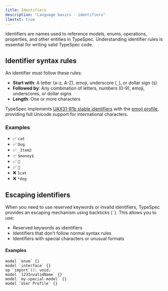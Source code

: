 ```yaml
---
title: Identifiers
description: "Language basics - identifiers"
llmstxt: true
---
```


Identifiers are names used to reference models, enums, operations, properties, and other entities in TypeSpec. Understanding identifier rules is essential for writing valid TypeSpec code.

## Identifier syntax rules

An identifier must follow these rules:

- **Start with**: A letter (a-z, A-Z), emoji, underscore (`_`), or dollar sign (`$`)
- **Followed by**: Any combination of letters, numbers (0-9), emoji, underscores, or dollar signs
- **Length**: One or more characters

TypeSpec implements [UAX31-R1b stable identifiers](http://www.unicode.org/reports/tr31/#R1b) with the [emoji profile](http://www.unicode.org/reports/tr31/#Emoji_Profile), providing full Unicode support for international characters.

### Examples

- ✅ `cat`
- ✅ `Dog`
- ✅ `_Item2`
- ✅ `$money$`
- ✅ `🎉`
- ✅ `🚀`
- ❌ `1cat`
- ❌ `*dog`

## Escaping identifiers

When you need to use reserved keywords or invalid identifiers, TypeSpec provides an escaping mechanism using backticks (`` ` ``). This allows you to use:

- Reserved keywords as identifiers
- Identifiers that don't follow normal syntax rules
- Identifiers with special characters or unusual formats

#### Examples

```tsp
model `enum` {}
model `interface` {}
op `import`(): void;
model `123InvalidName` {}
model `my-special-model` {}
model `User Profile` {}
```
